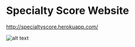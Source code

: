 # Specialty Score Website
http://specialtyscore.herokuapp.com/

![alt text](https://github.com/jacobhallberg/SpecialtyScore/blob/master/webApp/website.PNG)
